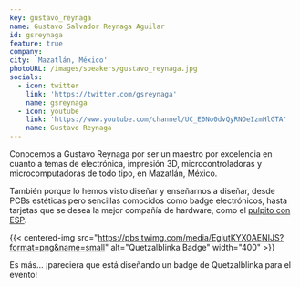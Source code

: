 ```yaml
---
key: gustavo_reynaga
name: Gustavo Salvador Reynaga Aguilar
id: gsreynaga
feature: true
company: 
city: 'Mazatlán, México'
photoURL: /images/speakers/gustavo_reynaga.jpg
socials:
  - icon: twitter
    link: 'https://twitter.com/gsreynaga'
    name: gsreynaga
  - icon: youtube
    link: 'https://www.youtube.com/channel/UC_E0No0dvQyRNOeIzmHlGTA'
    name: Gustavo Reynaga
---
```


Conocemos a Gustavo Reynaga por ser un maestro por excelencia en cuanto a temas de electrónica, impresión 3D, microcontroladoras y microcomputadoras de todo tipo, en Mazatlán, México.

También porque lo hemos visto diseñar y enseñarnos a diseñar, desde PCBs estéticas pero sencillas comocidos como badge electrónicos, hasta tarjetas que se desea la mejor compañía de hardware, como el [pulpito con ESP](https://www.youtube.com/watch?v=66dVjqyww8Y).

{{< centered-img src="https://pbs.twimg.com/media/EgjutKYX0AENIJS?format=png&name=small" alt="Quetzalblinka Badge" width="400" >}}

Es más... ¡pareciera que está diseñando un badge de Quetzalblinka para el evento!


